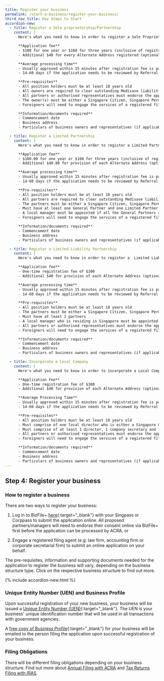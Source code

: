 ```yaml
---
title: Register your business
permalink: /start-a-business/register-your-business/
third_nav_title: Key Steps to Start
accordion-new:
  - title: Register a Sole proprietorship/Partnership
    content: |
      Here's what you need to know in order to register a Sole Proprietorship or Partnership)

      **Application fee**
      - $100 for one year or $160 for three years (inclusive of registration and renewal fee)
      - Additional $40 for every Alternate Address registered (optional)

      **Average processing time**
      - Usually approved within 15 minutes after registration fee is paid
      - 14-60 days if the application needs to be reviewed by Referral Authorities

      **Pre-requisites**
      - All position holders must be at least 18 years old
      - All owners are required to clear outstanding Medisave liabilities with CPF Board
      - All partners or authorised representatives must endorse the application before payment can be made
      - The owner(s) must be either a Singapore Citizen, Singapore Permanent Resident or an EntrePass Holder
      - Foreigners will need to engage the services of a registered filing agent (e.g. a law firm, accounting firm or corporate secretarial firm) to submit the online application on your behalf.

      **Information/documents required**
      - Commencement date
      - Business address
      - Particulars of business owners and representatives (if applicable)

  - title: Register a Limited Partnership
    content: |
      Here's what you need to know in order to register a Limited Partnership.

      **Application fee**
      - $100.00 for one year or $160 for three years (inclusive of registration and renewal fee)
      - Additional $40.00 for provision of each Alternate Address (optional)

      **Average processing time**
      - Usually approved within 15 minutes after registration fee is paid.
      - 14-60 days if the application needs to be reviewed by Referral Authorities

      **Pre-requisites**
      - All position holders must be at least 18 years old
      - All partners are required to clear outstanding Medisave liabilities with CPF Board
      - The partners must be either a Singapore Citizen, Singapore Permanent Resident or an EntrePass Holder
      - Must have at least one General Partner and one Limited Partner
      - A local manager must be appointed if all the General Partners are not residing in Singapore
      - Foreigners will need to engage the services of a registered filing agent (e.g. a law firm, accounting firm or corporate secretarial firm) to submit the online application on your behalf.

      **Information/documents required**
      - Commencement date
      - Business address
      - Particulars of business owners and representatives (if applicable)

  - title: Register a Limited Liability Partnership
    content: |
      Here's what you need to know in order to register a  Limited Liability Partnership (LLP).

      **Application fee**
      - One-time registration fee of $100
      - Additional $40 for provision of each Alternate Address (optional)

      **Average processing time**
      - Usually approved within 15 minutes after registration fee is paid
      - 14-60 days if the application needs to be reviewed by Referral Authorities

      **Pre-requisites**
      - All position holders must be at least 18 years old
      - The partners must be either a Singapore Citizen, Singapore Permanent Resident or an EntrePass Holder
      - Must have at least 2 partners
      - A local manager who is residing in Singapore must be appointed
      - All partners or authorised representatives must endorse the application before payment can be made
      - Foreigners will need to engage the services of a registered filing agent (e.g. a law firm, accounting firm or corporate secretarial firm) to submit the online application on your behalf.

      **Information/documents required**
      - Commencement date
      - Business address
      - Particulars of business owners and representatives (if applicable)

  - title: Incorporate a Local Company
    content: |
      Here's what you need to know in order to incorporate a Local Company.

      **Application Fee**
      - One-time registration fee of $300
      - Additional $40 for provision of each Alternate Address (optional)

      **Average Processing Time**
      - Usually approved within 15 minutes after registration fee is paid
      - 14-60 days if the application needs to be reviewed by Referral Authorities

      **Pre-requisites**
      - All position holders must be at least 18 years old
      - Must comprise of one local director who is either a Singapore Citizen, Singapore Permanent Resident or an EntrePass Holder, and residing in Singapore
      - Must comprise of at least 1 director, 1 company secretary and 1 shareholder
      - All partners or authorised representatives must endorse the application before payment can be made
      - Foreigners will need to engage the services of a registered filing agent (e.g. a law firm, accounting firm or corporate secretarial firm) to submit the online application on your behalf.

      **Information/documents required**
      - Commencement date
      - Business address
      - Particulars of business owners and representatives (if applicable)
---
```


## Step 4: Register your business

### How to register a business

There are two ways to register your business:

1. Log in to BizFile+ [here](https://www.bizfile.gov.sg/ngbbizfileinternet/faces/oracle/webcenter/portalapp/pages/BizfileHomepage.jspx#/){:target="_blank"} with your Singpass or Corppass to submit the application online. All proposed partners/managers will need to endorse their consent online via BizFile+ first before the application can be processed by ACRA, or

2. Engage a registered filing agent (e.g: law firm, accounting firm or corporate secretarial firm) to submit an online application on your behalf.

The pre-requisites, information and supporting documents needed for the application to register the business will vary, depending on the business structure type. Click on the respective business structure to find out more.

{% include accordion-new.html %}

### Unique Entity Number (UEN) and Business Profile

Upon successful registration of your new business, your business will be issued a [Unique Entity Number (UEN)](https://www.uen.gov.sg/ueninternet/faces/pages/admin/aboutUEN.jspx){:target="_blank"}. The UEN is your business' unique identification number that will be used in all transactions with government agencies.

A [free copy of Business Profile](https://www.acra.gov.sg/about-bizfile/updates-and-announcements/provision-of-free-business-profiles){:target="_blank"} for your business will be emailed to the person filing the application upon successful registration of your business.

### Filing Obligations

There will be different filing obligations depending on your business structure. Find out more about [Annual Filing with ACRA](/run-and-grow/annual-returns/) and [Tax Returns Filing with IRAS](/run-and-grow/taxes-and-gst/).
